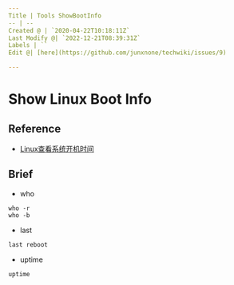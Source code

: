 ```yaml
---
Title | Tools ShowBootInfo
-- | --
Created @ | `2020-04-22T10:18:11Z`
Last Modify @| `2022-12-21T08:39:31Z`
Labels | ``
Edit @| [here](https://github.com/junxnone/techwiki/issues/9)

---
```

# Show Linux Boot Info

## Reference
- [Linux查看系统开机时间](https://www.cnblogs.com/kerrycode/p/3759395.html)

## Brief

- who
```
who -r
who -b
```
- last
```
last reboot
```
- uptime
```
uptime
```

